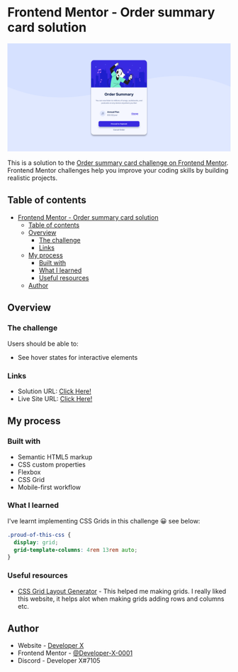 # Frontend Mentor - Order summary card solution

![Design preview for the Order summary card coding challenge](./design/solution.png)

This is a solution to the [Order summary card challenge on Frontend Mentor](https://www.frontendmentor.io/challenges/order-summary-component-QlPmajDUj). Frontend Mentor challenges help you improve your coding skills by building realistic projects. 

## Table of contents

- [Frontend Mentor - Order summary card solution](#frontend-mentor---order-summary-card-solution)
  - [Table of contents](#table-of-contents)
  - [Overview](#overview)
    - [The challenge](#the-challenge)
    - [Links](#links)
  - [My process](#my-process)
    - [Built with](#built-with)
    - [What I learned](#what-i-learned)
    - [Useful resources](#useful-resources)
  - [Author](#author)

## Overview

### The challenge

Users should be able to:

- See hover states for interactive elements

### Links

- Solution URL: [Click Here!](https://www.frontendmentor.io/solutions/order-summary-component-eZwVmAEnrv)
- Live Site URL: [Click Here!](https://order-summary-component-pi-pearl.vercel.app/)

## My process

### Built with

- Semantic HTML5 markup
- CSS custom properties
- Flexbox
- CSS Grid
- Mobile-first workflow

### What I learned

I've learnt implementing CSS Grids in this challenge 😀
see below:
```css
.proud-of-this-css {
  display: grid;
  grid-template-columns: 4rem 13rem auto;
}
```

### Useful resources

- [CSS Grid Layout Generator](https://angrytools.com/css-grid/) - This helped me making grids. I really liked this website, it helps alot when making grids adding rows and columns etc.

## Author

- Website - [Developer X](https://developer-x-0001.github.io/Portfolio/)
- Frontend Mentor - [@Developer-X-0001](https://www.frontendmentor.io/profile/Developer-X-0001)
- Discord - Developer X#7105

